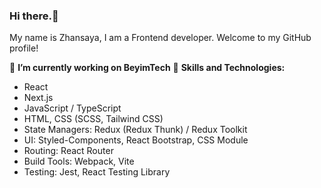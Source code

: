 ### Hi there.👋

My name is Zhansaya, I am a Frontend developer. Welcome to my GitHub profile!

🔭 **I’m currently working on BeyimTech**
🌱 **Skills and Technologies:**
- React
- Next.js
- JavaScript / TypeScript
- HTML, CSS (SCSS, Tailwind CSS)
- State Managers: Redux (Redux Thunk) / Redux Toolkit
- UI: Styled-Components, React Bootstrap, CSS Module
- Routing: React Router
- Build Tools: Webpack, Vite
- Testing: Jest, React Testing Library
<!--
**zhanss31/zhanss31** is a ✨ _special_ ✨ repository because its `README.md` (this file) appears on your GitHub profile.


Here are some ideas to get you started:

- 🔭 I’m currently working on ...
- 🌱 I’m currently learning ...
- 👯 I’m looking to collaborate on ...
- 🤔 I’m looking for help with ...
- 💬 Ask me about ...
- 📫 How to reach me: ...
- 😄 Pronouns: ...
- ⚡ Fun fact: ...
-->
